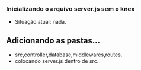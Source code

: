 ### Inicializando o arquivo server.js sem o knex
 * Situação atual: nada.

## Adicionando as pastas...
 * src,controller,database,middlewares,routes.
 * colocando server.js dentro de src.
